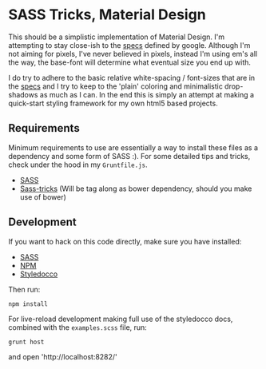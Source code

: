 # SASS Tricks, Material Design

This should be a simplistic implementation of Material Design. I'm attempting to stay
close-ish to the [specs][1] defined by google. Although I'm not aiming for pixels, I've
never believed in pixels, instead I'm using em's all the way, the base-font will determine
what eventual size you end up with.

I do try to adhere to the basic relative white-spacing / font-sizes that are in the
[specs][1] and I try to keep to the 'plain' coloring and minimalistic drop-shadows as much
as I can. In the end this is simply an attempt at making a quick-start styling framework
for my own html5 based projects.

## Requirements

Minimum requirements to use are essentially a way to install these files as a dependency
and some form of SASS :). For some detailed tips and tricks, check under the hood in my
`Gruntfile.js`.

- [SASS][2]
- [Sass-tricks][3] (Will be tag along as bower dependency, should you make use of bower)

## Development

If you want to hack on this code directly, make sure you have installed:

- [SASS][2]
- [NPM][4]
- [Styledocco][5]

Then run:

```cli
npm install
```

For live-reload development making full use of the styledocco docs, combined with the
`examples.scss` file, run:

```cli
grunt host
```

and open 'http://localhost:8282/'

[1]: http://www.google.com/design/spec/material-design/introduction.html
[2]: http://sass-lang.com/
[3]: https://github.com/Windgazer-Freelance/sasstricks
[4]: https://www.npmjs.com/
[5]: https://github.com/jacobrask/styledocco
